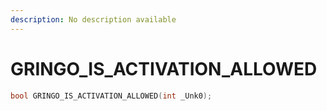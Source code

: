 ```yaml
---
description: No description available 
---
```


# GRINGO_IS_ACTIVATION_ALLOWED

```cpp
bool GRINGO_IS_ACTIVATION_ALLOWED(int _Unk0);
```